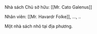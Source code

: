Nhà sách
Chủ sở hữu: [[Mr. Cato Galenus]]

Nhân viên: [[Mr. Havardr Folke]], ..., .. 

Một nhà sách nhỏ tại địa phương. 
